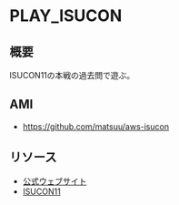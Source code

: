 # PLAY_ISUCON

## 概要
ISUCON11の本戦の過去問で遊ぶ。

## AMI
- https://github.com/matsuu/aws-isucon

## リソース
- [公式ウェブサイト](https://isucon.net/)
- [ISUCON11](https://isucon.net/archives/56163308.html)
